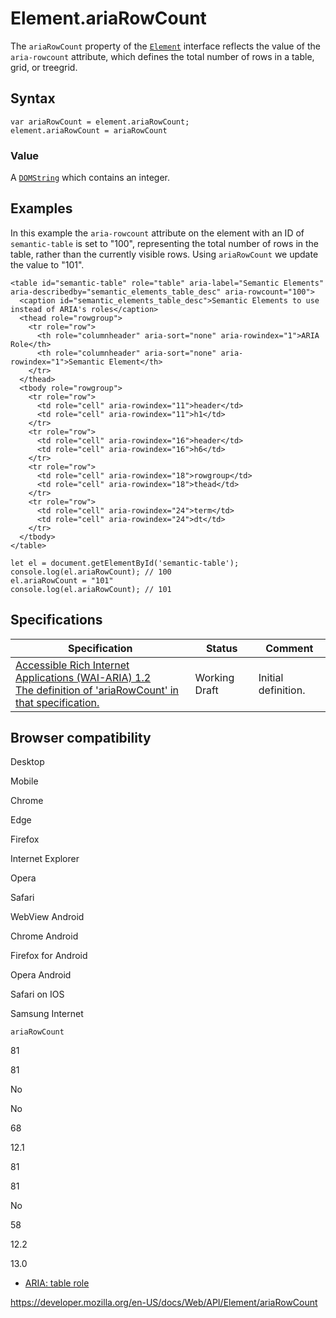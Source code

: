 Element.ariaRowCount
====================

The `ariaRowCount` property of the [`Element`](../element) interface reflects the value of the `aria-rowcount` attribute, which defines the total number of rows in a table, grid, or treegrid.

Syntax
------

    var ariaRowCount = element.ariaRowCount;
    element.ariaRowCount = ariaRowCount

### Value

A [`DOMString`](../domstring) which contains an integer.

Examples
--------

In this example the `aria-rowcount` attribute on the element with an ID of `semantic-table` is set to "100", representing the total number of rows in the table, rather than the currently visible rows. Using `ariaRowCount` we update the value to "101".

    <table id="semantic-table" role="table" aria-label="Semantic Elements" aria-describedby="semantic_elements_table_desc" aria-rowcount="100">
      <caption id="semantic_elements_table_desc">Semantic Elements to use instead of ARIA's roles</caption>
      <thead role="rowgroup">
        <tr role="row">
          <th role="columnheader" aria-sort="none" aria-rowindex="1">ARIA Role</th>
          <th role="columnheader" aria-sort="none" aria-rowindex="1">Semantic Element</th>
        </tr>
      </thead>
      <tbody role="rowgroup">
        <tr role="row">
          <td role="cell" aria-rowindex="11">header</td>
          <td role="cell" aria-rowindex="11">h1</td>
        </tr>
        <tr role="row">
          <td role="cell" aria-rowindex="16">header</td>
          <td role="cell" aria-rowindex="16">h6</td>
        </tr>
        <tr role="row">
          <td role="cell" aria-rowindex="18">rowgroup</td>
          <td role="cell" aria-rowindex="18">thead</td>
        </tr>
        <tr role="row">
          <td role="cell" aria-rowindex="24">term</td>
          <td role="cell" aria-rowindex="24">dt</td>
        </tr>
      </tbody>
    </table>

    let el = document.getElementById('semantic-table');
    console.log(el.ariaRowCount); // 100
    el.ariaRowCount = "101"
    console.log(el.ariaRowCount); // 101

Specifications
--------------

<table><thead><tr class="header"><th>Specification</th><th>Status</th><th>Comment</th></tr></thead><tbody><tr class="odd"><td><a href="https://www.w3.org/TR/wai-aria-1.2/#dom-ariamixin-ariarowcount">Accessible Rich Internet Applications (WAI-ARIA) 1.2<br />
<span class="small">The definition of 'ariaRowCount' in that specification.</span></a></td><td><span class="spec-wd">Working Draft</span></td><td>Initial definition.</td></tr></tbody></table>

Browser compatibility
---------------------

Desktop

Mobile

Chrome

Edge

Firefox

Internet Explorer

Opera

Safari

WebView Android

Chrome Android

Firefox for Android

Opera Android

Safari on IOS

Samsung Internet

`ariaRowCount`

81

81

No

No

68

12.1

81

81

No

58

12.2

13.0

-   [ARIA: table role](https://developer.mozilla.org/en-US/docs/Web/Accessibility/ARIA/Roles/Table_Role)

<a href="https://developer.mozilla.org/en-US/docs/Web/API/Element/ariaRowCount" class="_attribution-link">https://developer.mozilla.org/en-US/docs/Web/API/Element/ariaRowCount</a>

